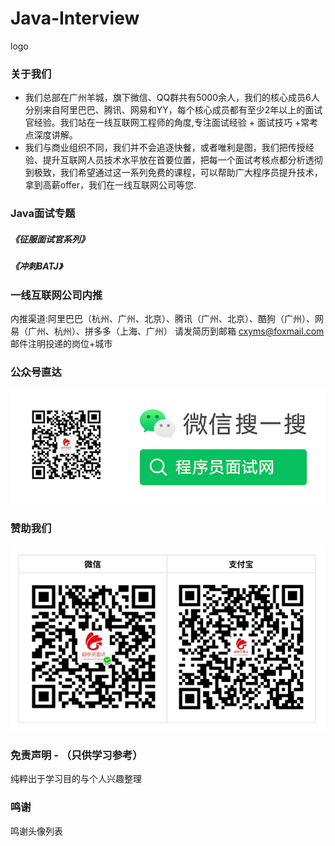 # Java-Interview
logo
### 关于我们
- 我们总部在广州羊城，旗下微信、QQ群共有5000余人，我们的核心成员6人分别来自阿里巴巴、腾讯、网易和YY，每个核心成员都有至少2年以上的面试官经验。我们站在一线互联网工程师的角度,专注面试经验 + 面试技巧 +常考点深度讲解。
- 我们与商业组织不同，我们并不会追逐快餐，或者唯利是图，我们把传授经验、提升互联网人员技术水平放在首要位置，把每一个面试考核点都分析透彻到极致，我们希望通过这一系列免费的课程，可以帮助广大程序员提升技术，拿到高薪offer，我们在一线互联网公司等您.


### Java面试专题
#####    《征服面试官系列》
#####    《冲刺BATJ》
### 一线互联网公司内推
内推渠道:阿里巴巴（杭州、广州、北京）、腾讯（广州、北京）、酷狗（广州）、网易（广州、杭州）、拼多多（上海、广州）
请发简历到邮箱 cxyms@foxmail.com  邮件注明投递的岗位+城市

### 公众号直达
![markdown](https://github.com/cxyms/Java-Interview/blob/master/images/scan3.png "markdown")
### 赞助我们
![markdown](https://github.com/cxyms/Java-Interview/blob/master/images/pay2.png "markdown")
### 免责声明 - （只供学习参考）
纯粹出于学习目的与个人兴趣整理

### 鸣谢
鸣谢头像列表
